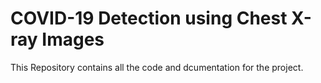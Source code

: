 # COVID-19 Detection using Chest X-ray Images

This Repository contains all the code and dcumentation for the project.
